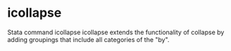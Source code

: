 # icollapse
Stata command icollapse
icollapse extends the functionality of collapse by adding groupings that include all categories of the "by".
